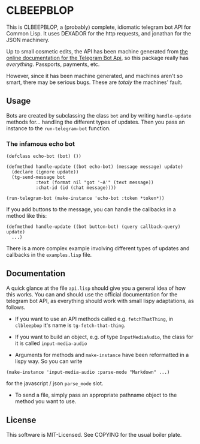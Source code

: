 # CLBEEPBLOP

This is CLBEEPBLOP, a (probably) complete, idiomatic telegram bot API
for Common Lisp. It uses DEXADOR for the http requests, and jonathan
for the JSON machinery.

Up to small cosmetic edits, the API has been machine generated from
[the online documentation for the Telegram Bot
Api](https://core.telegram.org/bots/api), so this package really has
*everything*. Passports, payments, etc.

However, since it has been machine generated, and machines aren't so
smart, there may be serious bugs. These are *totaly* the machines'
fault.

## Usage

Bots are created by subclassing the class `bot` and by writing
`handle-update` methods for... handling the different types of
updates. Then you pass an instance to the `run-telegram-bot` function.

### The infamous echo bot

```common-lisp
(defclass echo-bot (bot) ())

(defmethod handle-update ((bot echo-bot) (message message) update)
  (declare (ignore update))
  (tg-send-message bot
		   :text (format nil "got '~A'" (text message))
		   :chat-id (id (chat message))))

(run-telegram-bot (make-instance 'echo-bot :token *token*))
```

If you add buttons to the message, you can handle the callbacks in a method like this:

```common-lisp
(defmethod handle-update ((bot button-bot) (query callback-query) update)
  ...)
```
There is a more complex example involving different types of updates
and callbacks in the `examples.lisp` file.

## Documentation

A quick glance at the file `api.lisp` should give you a general idea
of how this works. You can and should use the official documentation
for the telegram bot API, as everything should work with small lispy
adaptations, as follows.

* If you want to use an API methods called e.g. `fetchThatThing`, in
  `clbleepbop` it's name is `tg-fetch-that-thing`.

* If you want to build an object, e.g. of type `InputMediaAudio`, the
  class for it is called `input-media-audio`

* Arguments for methods and `make-instance` have been reformatted in a lispy way. So you can write

```common-lisp
(make-instance 'input-media-audio :parse-mode "Markdown" ...)

```

  for the javascript / json `parse_mode` slot.

* To send a file, simply pass an appropriate pathname object to the
  method you want to use.

## License

This software is MIT-Licensed. See COPYING for the usual boiler plate.
